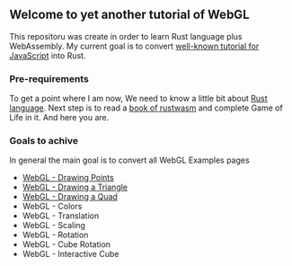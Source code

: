 ## Welcome to yet another tutorial of WebGL

This repositoru was create in order to learn Rust language plus WebAssembly.
My current goal is to convert [well-known tutorial for JavaScript](https://www.tutorialspoint.com/webgl/) into Rust.

### Pre-requirements
To get a point where I am now, We need to know a little bit about [Rust language](https://www.rust-lang.org/).
Next step is to read a [book of rustwasm](https://rustwasm.github.io/docs/book/) and complete Game of Life in it.
And here you are.

### Goals to achive

In general the main goal is to convert all WebGL Examples pages
- [WebGL - Drawing Points](drawing-points)
- [WebGL - Drawing a Triangle](drawing-triangle)
- [WebGL - Drawing a Quad](drawing-quad)
- WebGL - Colors
- WebGL - Translation
- WebGL - Scaling
- WebGL - Rotation
- WebGL - Cube Rotation
- WebGL - Interactive Cube
